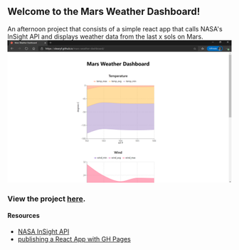 ## Welcome to the Mars Weather Dashboard!
An afternoon project that consists of a simple react app that calls NASA's InSight API and displays weather data from the last x sols on Mars.
![](https://github.com/olearyf/mars-weather-dashboard/blob/master/mars-wd.PNG)
### View the project [here](https://olearyf.github.io/mars-weather-dashboard/).
####  Resources
- [NASA InSight API](https://api.nasa.gov/assets/insight/InSight%20Weather%20API%20Documentation.pdf#:~:text=InSight%3A%20Mars%20Weather%20Service%20API%20%28Last%20Updated%3A%208%2F28%2F2019%29,of%20Mars%20at%20Elysium%20Planitia%2C%20a%20flat%2C%20smooth)
- [publishing a React App with GH Pages](https://dev.to/yuribenjamin/how-to-deploy-react-app-in-github-pages-2a1f)

